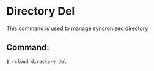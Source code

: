 # Directory Del
This command is used to manage syncronized directory

## Command:
`$ rcloud directory del`
